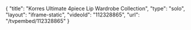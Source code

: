 {
    "title": "Korres Ultimate 4piece Lip Wardrobe Collection",
    "type": "solo",
    "layout": "iframe-static",
    "videoId": "112328865",
    "url": "\/tvpembed\/112328865"
}